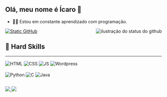 ## Olá, meu nome é Ícaro 👋

- 👨‍💻 Estou em constante aprendizado com programação.

<div>
    <img align='right' src="https://github-readme-stats.vercel.app/api?username=Icaro2003&show_icons=true&title_color=783c00&text_color=af552e&icon_color=783c00&bg_color=f8efd4&cache_seconds=2300" alt="ilustração do status do github">
    <a href="https://github.com/Icaro2003">
    <!--<img height="155em" src="https://github-readme-stats.vercel.app/api?username=Icaro2003&show_icons=true&theme=dark&include_all_commits=true&count_private=true"/>
    <img height="155em" src="https://github-readme-stats.vercel.app/api/top-langs/?username=Icaro2003&layout=compact&langs_count=8&theme=dark"/>-->
    <img src="https://img.shields.io/static/v1?label=Overview&message=Icarus2003&color=f8efd4&style=for-the-badge&logo=GitHub" alt="Static GitHub"></a>
</div>

## 🚀 Hard Skills
---  
<div style="display: inline_block">
    <img align="center" alt="HTML" src="https://img.shields.io/badge/HTML5-E34F26?style=for-the-badge&logo=html5&logoColor=white">
    <img align="center" alt="CSS" src="https://img.shields.io/badge/CSS3-1572B6?style=for-the-badge&logo=css3&logoColor=white">
    <img align="center" alt="JS" src="https://img.shields.io/badge/JavaScript-F7DF1E?style=for-the-badge&logo=javascript&logoColor=black">
    <img align="center" alt="Wordpress" src="https://img.shields.io/badge/WordPress-006E93?style=for-the-badge&logo=wordpress&logoColor=white"><br><br>
    <img align="center" alt="Python" src="https://img.shields.io/badge/Python-14354C?style=for-the-badge&logo=python&logoColor=white">
    <img align="center" alt="C" src="https://img.shields.io/badge/C-00599C?style=for-the-badge&logo=c&logoColor=white">
    <img align="center" alt="Java" src="https://img.shields.io/badge/Java-ED8B00?style=for-the-badge&logo=java&logoColor=white">
    
</div>
  
  ##
  
<div>
  <a href="https://www.instagram.com/icarosampaioaragao" target="_blank">
    <img src="https://img.shields.io/badge/-Instagram-%23E4405F?style=for-the-badge&logo=instagram&logoColor=white">
  </a>
    
  <a href="https://www.linkedin.com/in/%C3%ADcaro-sampaio-arag%C3%A3o-a995a2187" target="_blank">
    <img src="https://img.shields.io/badge/-LinkedIn-%230077B5?style=for-the-badge&logo=linkedin&logoColor=white">
  </a>
</div>
